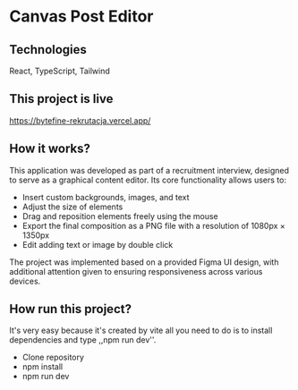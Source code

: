 # Canvas Post Editor

## Technologies

React, TypeScript, Tailwind

## This project is live

https://bytefine-rekrutacja.vercel.app/

## How it works?

This application was developed as part of a recruitment interview, designed to serve as a graphical content editor. Its core functionality allows users to:

  - Insert custom backgrounds, images, and text
  - Adjust the size of elements
  - Drag and reposition elements freely using the mouse
  - Export the final composition as a PNG file with a resolution of 1080px × 1350px
  - Edit adding text or image by double click

The project was implemented based on a provided Figma UI design, with additional attention given to ensuring responsiveness across various devices.

## How run this project?

It's very easy because it's created by vite all you need to do is to install dependencies and type ,,npm run dev''.

- Clone repository
- npm install
- npm run dev




